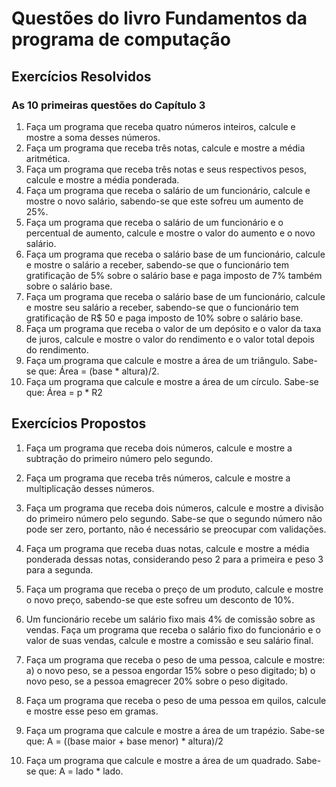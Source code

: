 # Questões do livro Fundamentos da programa de computação

## Exercícios Resolvidos
### As 10 primeiras questões do **Capítulo 3**

1. Faça um programa que receba quatro números inteiros, calcule e mostre a soma desses números.
2. Faça um programa que receba três notas, calcule e mostre a média aritmética.
3. Faça um programa que receba três notas e seus respectivos pesos, calcule e mostre a média ponderada.
4. Faça um programa que receba o salário de um funcionário, calcule e mostre o novo salário, sabendo-se que este sofreu um aumento de 25%.
5. Faça um programa que receba o salário de um funcionário e o percentual de aumento, calcule e mostre o valor do aumento e o novo salário.
6. Faça um programa que receba o salário base de um funcionário, calcule e mostre o salário a receber, sabendo-se que o funcionário tem gratificação de 5% sobre o salário base e paga imposto de 7% também sobre o salário base.
7. Faça um programa que receba o salário base de um funcionário, calcule e mostre seu salário a receber, sabendo-se que o funcionário tem gratificação de R$ 50 e paga imposto de 10% sobre o salário base.
8. Faça um programa que receba o valor de um depósito e o valor da taxa de juros, calcule e mostre o valor do rendimento e o valor total depois do rendimento.
9. Faça um programa que calcule e mostre a área de um triângulo. Sabe-se que: Área = (base * altura)/2.
10. Faça um programa que calcule e mostre a área de um círculo. Sabe-se que: Área = p * R2

## Exercícios Propostos
1. Faça um programa que receba dois números, calcule e mostre a subtração do primeiro número pelo segundo.
2. Faça um programa que receba três números, calcule e mostre a multiplicação desses números.
3. Faça um programa que receba dois números, calcule e mostre a divisão do primeiro número pelo segundo. Sabe-se que o segundo número não pode ser zero, portanto, não é necessário se preocupar com validações.
4. Faça um programa que receba duas notas, calcule e mostre a média ponderada dessas notas, considerando peso 2 para a primeira e peso 3 para a segunda.
5. Faça um programa que receba o preço de um produto, calcule e mostre o novo preço, sabendo-se que este sofreu um desconto de 10%.
6. Um funcionário recebe um salário fixo mais 4% de comissão sobre as vendas. Faça um programa que receba o salário fixo do funcionário e o valor de suas vendas, calcule e mostre a comissão e seu salário final.
7. Faça um programa que receba o peso de uma pessoa, calcule e mostre:
a) o novo peso, se a pessoa engordar 15% sobre o peso digitado;
b) o novo peso, se a pessoa emagrecer 20% sobre o peso digitado.

8. Faça um programa que receba o peso de uma pessoa em quilos, calcule e mostre esse peso em gramas.
9. Faça um programa que calcule e mostre a área de um trapézio.
Sabe-se que: A = ((base maior + base menor) * altura)/2
10. Faça um programa que calcule e mostre a área de um quadrado. Sabe-se que: A = lado * lado.

